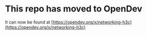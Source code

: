 # This repo has moved to OpenDev

It can now be found at [https://opendev.org/x/networking-h3c](https://opendev.org/x/networking-h3c)

